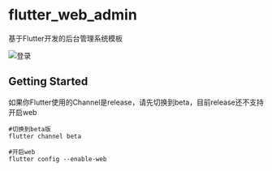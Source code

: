 # flutter_web_admin

基于Flutter开发的后台管理系统模板

![登录](https://note.youdao.com/yws/api/personal/file/WEB60c0f3fd6bc2a9ff6edfac995ee62be0?method=download&shareKey=5c9435e27631d839d619a7252211f538)


## Getting Started




如果你Flutter使用的Channel是release，请先切换到beta，目前release还不支持开启web



```
#切换到beta版
flutter channel beta

#开启web
flutter config --enable-web
```
